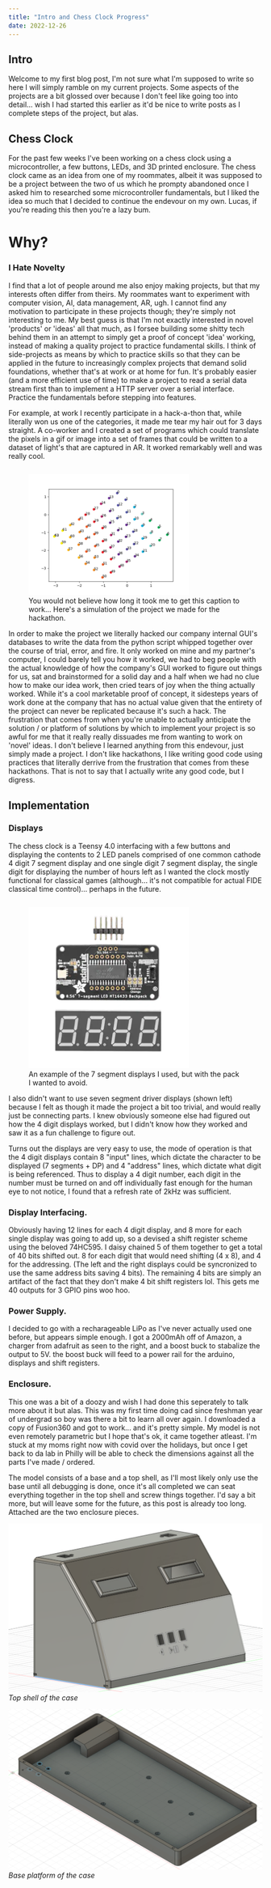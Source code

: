 ```yaml
---
title: "Intro and Chess Clock Progress" 
date: 2022-12-26
---
```

## Intro 
Welcome to my first blog post, I'm not sure what I'm supposed to write so here I will simply ramble on my current projects. Some aspects of the projects are a bit glossed over because I don't feel like going too into detail... wish I had started this earlier as it'd be nice to write posts as I complete steps of the project, but alas. 

## Chess Clock 
For the past few weeks I've been working on a chess clock using a microcontroller, a few buttons, LEDs, and 3D printed enclosure. The chess clock came as an idea from one of my roommates, albeit it was supposed to be a project between the two of us which he prompty abandoned once I asked him to researched some microcontroller fundamentals, but I liked the idea so much that I decided to continue the endevour on my own. Lucas, if you're reading this then you're a lazy bum. 

# Why? 
### I Hate Novelty
I find that a lot of people around me also enjoy making projects, but that my interests often differ from theirs. My roommates want to experiment with computer vision, AI, data management, AR, ugh. I cannot find any motivation to participate in these projects though; they're simply not interesting to me. My best guess is that I'm not exactly interested in novel 'products' or 'ideas' all that much, as I forsee building some shitty tech behind them in an attempt to simply get a proof of concept 'idea' working, instead of making a quality project to practice fundamental skills. I think of side-projects as means by which to practice skills so that they can be applied in the future to increasingly complex projects that demand solid foundations, whether that's at work or at home for fun. It's probably easier (and a more efficient use of time) to make a project to read a serial data stream first than to implement a HTTP server over a serial interface. Practice the fundamentals before stepping into features. 

For example, at work I recently participate in a hack-a-thon that, while literally won us one of the categories, it made me tear my hair out for 3 days straight. A co-worker and I created a set of programs which could translate the pixels in a gif or image into a set of frames that could be written to a dataset of light's that are captured in AR. It worked remarkably well and was really cool. 


<style>
#hackathon{
  display: table;
  float: right;
}

figcaption {
  display: table-caption;
  caption-side: bottom;
}

</style>
<figure id=hackathon>
  <img src="images/image.png" 
  height="75%"
  width="75%" />
  <figcaption>You would not believe how long it took me to get this caption to work... Here's a simulation of the project we made for the hackathon. </figcaption>
</figure>

In order to make the project we literally hacked our company internal GUI's databases to write the data from the python script whipped together over the course of trial, error, and fire. It only worked on mine and my partner's computer, I could barely tell you how it worked, we had to beg people with the actual knowledge of how the company's GUI worked to figure out things for us, sat and brainstormed for a solid day and a half when we had no clue how to make our idea work, then cried tears of joy when the thing actually worked. While it's a cool marketable proof of concept, it sidesteps years of work done at the company that has no actual value given that the entirety of the project can never be replicated because it's such a hack. The frustration that comes from when you're unable to actually anticipate the solution / or platform of solutions by which to implement your project is so awful for me that it really really dissuades me from wanting to work on 'novel' ideas. I don't believe I learned anything from this endevour, just simply made a project. I don't like hackathons, I like writing good code using practices that literally derrive from the frustration that comes from these hackathons. That is not to say that I actually write any good code, but I digress. 

## Implementation 
### Displays
The chess clock is a Teensy 4.0 interfacing with a few buttons and displaying the contents to 2 LED panels comprised of one common cathode 4 digit 7 segment display and one single digit 7 segment display, the single digit for displaying the number of hours left as I wanted the clock mostly functional for classical games (although... it's not compatible for actual FIDE classical time control)... perhaps in the future. 

<style>
#cradle {
  display: table;
  float: left;
}
</style>
<figure id="cradle">
  <img src="images/device_cradle.webp" height="75%" width="75%" />
  <figcaption>An example of the 7 segment displays I used, but with the pack I wanted to avoid. </figcaption>
</figure>


I also didn't want to use seven segment driver displays (shown left) because I felt as though it made the project a bit too trivial, and would really just be connecting parts. I knew obviously someone else had figured out how the 4 digit displays worked, but I didn't know how they worked and saw it as a fun challenge to figure out. 

Turns out the displays are very easy to use, the mode of operation is that the 4 digit displays contain 8 "input" lines, which dictate the character to be displayed (7 segments + DP) and 4 "address" lines, which dictate what digit is being referenced. Thus to display a 4 digit number, each digit in the number must be turned on and off individually fast enough for the human eye to not notice, I found that a refresh rate of 2kHz was sufficient. 








### Display Interfacing.  
Obviously having 12 lines for each 4 digit display, and 8 more for each single display was going to add up, so a devised a shift register scheme using the beloved 74HC595. I daisy chained 5 of them together to get a total of 40 bits shifted out. 8 for each digit that would need shifting (4 x 8), and 4 for the addressing. (The left and the right displays could be syncronized to use the same address bits saving 4 bits). The remaining 4 bits are simply an artifact of the fact that they don't make 4 bit shift registers lol. This gets me 40 outputs for 3 GPIO pins woo hoo. 

### Power Supply. 
I decided to go with a recharageable LiPo as I've never actually used one before, but appears simple enough. I got a 2000mAh off of Amazon, a charger from adafruit as seen to the right, and a boost buck to stabalize the output to 5V. the boost buck will feed to a power rail for the arduino, displays and shift registers. 


### Enclosure. 
This one was a bit of a doozy and wish I had done this seperately to talk more about it but alas. This was my first time doing cad since freshman year of undergrad so boy was there a bit to learn all over again. I downloaded a copy of Fusion360 and got to work... and it's pretty simple. My model is not even remotely parametric but I hope that's ok, it came together atleast. I'm stuck at my moms right now with covid over the holidays, but once I get back to da lab in Philly will be able to check the dimensions against all the parts I've made / ordered. 

The model consists of a base and a top shell, as I'll most likely only use the base until all debugging is done, once it's all completed we can seat everything together in the top shell and screw things together. I'd say a bit more, but will leave some for the future, as this post is already too long. Attached are the two enclosure pieces. 

![](images/topshell.png)
*Top shell of the case* 


![](images/base.png)
*Base platform of the case* 





